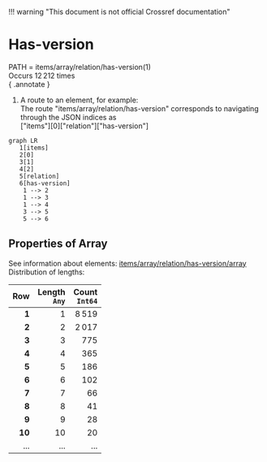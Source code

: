!!! warning "This document is not official Crossref documentation"
# Has-version
PATH = items/array/relation/has-version(1)  
Occurs 12 212 times  
{ .annotate }

1. A route to an element, for example:  
   The route "items/array/relation/has-version" corresponds to navigating through the JSON indices as  
   ["items"][0]["relation"]["has-version"]  

```mermaid
graph LR
   1[items]
   2[0]
   3[1]
   4[2]
   5[relation]
   6[has-version]
    1 --> 2
    1 --> 3
    1 --> 4
    3 --> 5
    5 --> 6
```


## Properties of Array
See information about elements: [items/array/relation/has-version/array](array/index.md)  
Distribution of lengths:  

| **Row** | **Length**<br>`Any` | **Count**<br>`Int64` |
|--------:|--------------------:|---------------------:|
| **1**   | 1                   | 8 519                |
| **2**   | 2                   | 2 017                |
| **3**   | 3                   | 775                  |
| **4**   | 4                   | 365                  |
| **5**   | 5                   | 186                  |
| **6**   | 6                   | 102                  |
| **7**   | 7                   | 66                   |
| **8**   | 8                   | 41                   |
| **9**   | 9                   | 28                   |
| **10**  | 10                  | 20                   |
| ... | ... | ... |

